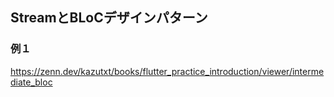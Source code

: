 ## StreamとBLoCデザインパターン

### 例１ 
https://zenn.dev/kazutxt/books/flutter_practice_introduction/viewer/intermediate_bloc


